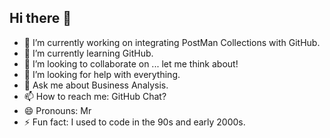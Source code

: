 ## Hi there 👋

- 🔭 I’m currently working on integrating PostMan Collections with GitHub.
- 🌱 I’m currently learning GitHub.
- 👯 I’m looking to collaborate on ... let me think about!
- 🤔 I’m looking for help with everything.
- 💬 Ask me about Business Analysis.
- 📫 How to reach me: GitHub Chat?
- 😄 Pronouns: Mr
- ⚡ Fun fact: I used to code in the 90s and early 2000s.
<!--
**ram-sun-country/ram-sun-country** is a ✨ _special_ ✨ repository because its `README.md` (this file) appears on your GitHub profile.

Here are some ideas to get you started:


-->
